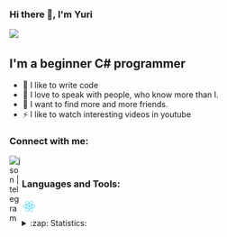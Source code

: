 ### Hi there 👋, I'm Yuri

![](https://komarev.com/ghpvc/?username=litolax)

## I'm a beginner C# programmer
- 💪 I like to write code
- 🎉 I love to speak with people, who know more than I.
- 🥅 I want to find more and more friends.
- ⚡ I like to watch interesting videos in youtube

### Connect with me:

[<img align="left" alt="json | telegram" width="22px" src="https://cdn.jsdelivr.net/npm/simple-icons@v3/icons/telegram.svg" />][telegram]

<br />

### Languages and Tools:

<img align="left" alt="React" width="26px" src="https://raw.githubusercontent.com/github/explore/80688e429a7d4ef2fca1e82350fe8e3517d3494d/topics/react/react.png" />


<br />
<br />

<details>
  <summary>:zap: Statistics:</summary>
   <img align="left" alt="codeSTACKr's GitHub Stats" src="https://github-readme-stats.vercel.app/api/top-langs/?username=VladKalachev&langs_count=8&layout=compact" />
    <br />
    <img align="left" alt="codeSTACKr's GitHub Stats" src="https://github-readme-stats.vercel.app/api?username=VladKalachev&show_icons=true" />
</details>

[telegram]: https://t.me/litolaxac
